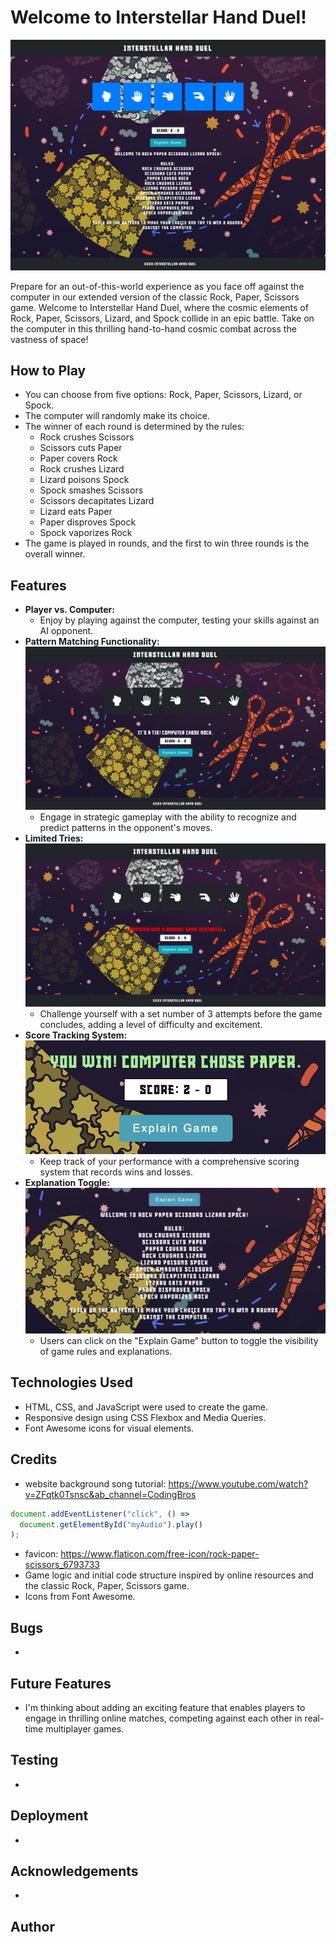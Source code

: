 # Welcome to Interstellar Hand Duel!

![Website](documentary/website-screenshot.png)

Prepare for an out-of-this-world experience as you face off against the computer in our extended version of the classic Rock, Paper, Scissors game. Welcome to Interstellar Hand Duel, where the cosmic elements of Rock, Paper, Scissors, Lizard, and Spock collide in an epic battle. Take on the computer in this thrilling hand-to-hand cosmic combat across the vastness of space!

## How to Play

- You can choose from five options: Rock, Paper, Scissors, Lizard, or Spock.
- The computer will randomly make its choice.
- The winner of each round is determined by the rules:
  - Rock crushes Scissors
  - Scissors cuts Paper
  - Paper covers Rock
  - Rock crushes Lizard
  - Lizard poisons Spock
  - Spock smashes Scissors
  - Scissors decapitates Lizard
  - Lizard eats Paper
  - Paper disproves Spock
  - Spock vaporizes Rock
- The game is played in rounds, and the first to win three rounds is the overall winner.

## Features

- **Player vs. Computer:**
  - Enjoy by playing against the computer, testing your skills against an AI opponent.
- **Pattern Matching Functionality:**
![feature 1](documentary/features/feature-1.png)
  - Engage in strategic gameplay with the ability to recognize and predict patterns in the opponent's moves.
- **Limited Tries:**
![feature 2](documentary/features/feature-2.png)
  - Challenge yourself with a set number of 3 attempts before the game concludes, adding a level of difficulty and excitement.
- **Score Tracking System:**
![feature 3](documentary/features/feature-3.png)
  - Keep track of your performance with a comprehensive scoring system that records wins and losses.
- **Explanation Toggle:**
![feature 4](documentary/features/feature-4.png)
  - Users can click on the "Explain Game" button to toggle the visibility of game rules and explanations.

## Technologies Used

- HTML, CSS, and JavaScript were used to create the game.
- Responsive design using CSS Flexbox and Media Queries.
- Font Awesome icons for visual elements.

## Credits

- website background song tutorial: https://www.youtube.com/watch?v=ZFqtk0Tsnsc&ab_channel=CodingBros

```js
document.addEventListener("click", () =>
  document.getElementById("myAudio").play()
);
```

- favicon: https://www.flaticon.com/free-icon/rock-paper-scissors_6793733
- Game logic and initial code structure inspired by online resources and the classic Rock, Paper, Scissors game.
- Icons from Font Awesome.

## Bugs

-

## Future Features

- I'm thinking about adding an exciting feature that enables players to engage in thrilling online matches, competing against each other in real-time multiplayer games.

## Testing

-

## Deployment

-

## Acknowledgements

-

## Author
